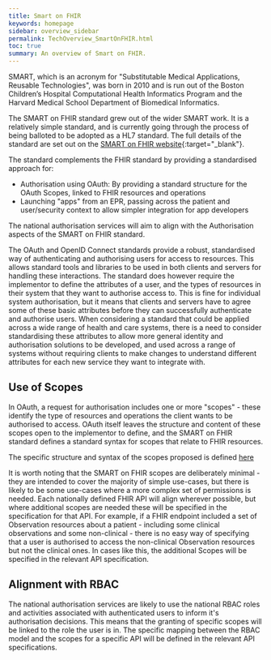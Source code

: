 ```yaml
---
title: Smart on FHIR
keywords: homepage
sidebar: overview_sidebar
permalink: TechOverview_SmartOnFHIR.html
toc: true
summary: An overview of Smart on FHIR.
---
```


SMART, which is an acronym for "Substitutable Medical Applications, Reusable Technologies", was born in 2010 and is run out of the Boston Children’s Hospital Computational Health Informatics Program and the Harvard Medical School Department of Biomedical Informatics. 

The SMART on FHIR standard grew out of the wider SMART work. It is a relatively simple standard, and is currently going through the process of being balloted to be adopted as a HL7 standard. The full details of the standard are set out on the [SMART on FHIR website](http://docs.smarthealthit.org/){:target="_blank"}.

The standard complements the FHIR standard by providing a standardised approach for:

- Authorisation using OAuth: By providing a standard structure for the OAuth Scopes, linked to FHIR resources and operations
- Launching "apps" from an EPR, passing across the patient and user/security context to allow simpler integration for app developers

The national authorisation services will aim to align with the Authorisation aspects of the SMART on FHIR standard.

The OAuth and OpenID Connect standards provide a robust, standardised way of authenticating and authorising users for access to resources. This allows standard tools and libraries to be used in both clients and servers for handling these interactions. The standard does however require the implementor to define the attributes of a user, and the types of resources in their system that they want to authorise access to. This is fine for individual system authorisation, but it means that clients and servers have to agree some of these basic attributes before they can successfully authenticate and authorise users. When considering a standard that could be applied across a wide range of health and care systems, there is a need to consider standardising these attributes to allow more general identity and authorisation solutions to be developed, and used across a range of systems without requiring clients to make changes to understand different attributes for each new service they want to integrate with.

## Use of Scopes ##

In OAuth, a request for authorisation includes one or more "scopes" - these identify the type of resources and operations the client wants to be authorised to access. OAuth itself leaves the structure and content of these scopes open to the implementor to define, and the SMART on FHIR standard defines a standard syntax for scopes that relate to FHIR resources.

The specific structure and syntax of the scopes proposed is defined [here](http://docs.smarthealthit.org/authorization/scopes-and-launch-context/)

It is worth noting that the SMART on FHIR scopes are deliberately minimal - they are intended to cover the majority of simple use-cases, but there is likely to be some use-cases where a more complex set of permissions is needed. Each nationally defined FHIR API will align wherever possible, but where additional scopes are needed these will be specified in the specification for that API. For example, if a FHIR endpoint included a set of Observation resources about a patient - including some clinical observations and some non-clinical - there is no easy way of specifying that a user is authorised to access the non-clinical Observation resources but not the clinical ones. In cases like this, the additional Scopes will be specified in the relevant API specification.

## Alignment with RBAC ##

The national authorisation services are likely to use the national RBAC roles and activities associated with authenticated users to inform it's authorisation decisions. This means that the granting of specific scopes will be linked to the role the user is in. The specific mapping between the RBAC model and the scopes for a specific API will be defined in the relevant API specifications.
